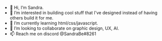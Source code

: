 - 👋 Hi, I’m Sandra.
- 👀 I’m interested in building cool stuff that I've designed instead of having others build it for me.
- 🌱 I’m currently learning html/css/javascript.
- 💞️ I’m looking to collaborate on graphic design, UX, AI.
- 📫 Reach me on discord @SandraBe#8261

<!---
sandrabey/sandrabey is a ✨ special ✨ repository because its `README.md` (this file) appears on your GitHub profile.
You can click the Preview link to take a look at your changes.
--->

